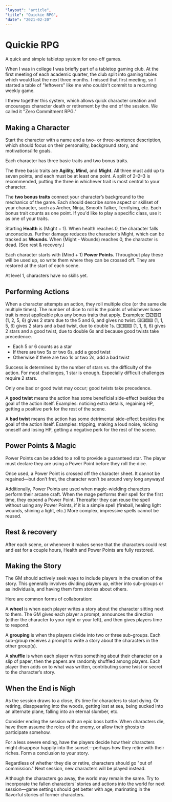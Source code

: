 ```yaml
---
"layout": "article",
"title": "Quickie RPG",
"date": "2021-02-20"
---
```


# Quickie RPG

<p class="subtitle">
A quick and simple tabletop system for one-off games.
</p>

<section>

When I was in college I was briefly part of a tabletop gaming club. At the
first meeting of each academic quarter, the club split into gaming tables
which would last the next three months. I missed that first meeting, so I
started a table of "leftovers" like me who couldn't commit to a recurring
weekly game.

I threw together this system, which allows quick character creation and
encourages character death or retirement by the end of the session. We called
it "Zero Commitment RPG."

</section>
<section>

## Making a Character

Start the character with a name and a two- or three-sentence description,
which should focus on their personality, background story, and
motivations/life goals.

Each character has three basic traits and two bonus traits.

The three basic traits are **Agility, Mind,** and **Might**. All three must
add up to seven points, and each must be at least one point. A split of 2–2–3
is recommended, putting the three in whichever trait is most central to your
character.

The **two bonus traits** connect your character’s background to the mechanics
of the game. Each should describe some aspect or skillset of your character,
such as Archer, Ninja, Smooth Talker, Terrifying, etc. Each bonus trait
counts as one point. If you'd like to play a specific class, use it as one of
your traits.

Starting **Health** is (Might + 1). When health reaches 0, the character
falls unconscious. Further damage reduces the character's Might, which can be
tracked as **Wounds**. When (Might - Wounds) reaches 0, the character is
dead. (See rest & recovery.)

Each character starts with (Mind + 1) **Power Points**. Throughout play these
will be used up, so write them where they can be crossed off. They are
restored at the start of each scene.

At level 1, characters have no skills yet.

</section>
<section>

## Performing Actions

When a character attempts an action, they roll multiple dice (or the same die
multiple times). The number of dice to roll is the points of whichever base
trait is most applicable plus any bonus traits that apply.<side-note name="mn-dice-examples" margin>
Examples:
⚀⚁⚄⚅ (1, 2, 5, 6) gives 2 stars due to the 5 and 6, and gives no twist.
⚀⚀⚄⚅ (1, 1, 5, 6) gives 2 stars and a bad twist, due to double 1s.
⚀⚀⚅⚅ (1, 1, 6, 6) gives 2 stars and a good twist, due to double 6s and because good twists take precedence.
</side-note>

- Each 5 or 6 counts as a star
- If there are two 5s or two 6s, add a good twist
- Otherwise if there are two 1s or two 2s, add a bad twist

Success is determined by the number of stars vs. the difficulty of the
action. For most challenges, 1 star is enough. Especially difficult
challenges require 2 stars.

Only one bad or good twist may occur; good twists take precedence.

A **good twist** means the action has some beneficial side-effect besides the
goal of the action itself. Examples: noticing extra details, regaining HP,
getting a positive perk for the rest of the scene.

A **bad twist** means the action has some detrimental side-effect besides the
goal of the action itself. Examples: tripping, making a loud noise, nicking
oneself and losing HP, getting a negative perk for the rest of the scene.

</section>
<section>

## Power Points & Magic

Power Points can be added to a roll to provide a guaranteed star. The
player must declare they are using a Power Point before they roll the dice.

Once used, a Power Point is crossed off the character sheet. It cannot be
regained—but don’t fret, the character won’t be around very long anyways!

Additionally, Power Points are used when magic-wielding characters perform
their arcane craft. When the mage performs their spell for the first time,
they expend a Power Point. Thereafter they can reuse the spell without using
any Power Points, if it is a simple spell (fireball, healing light wounds,
shining a light, etc.) More complex, impressive spells cannot be reused.

</section>
<section>

## Rest & recovery

After each scene, or whenever it makes sense that the characters could rest
and eat for a couple hours, Health and Power Points are fully restored.

</section>
<section>

## Making the Story

The GM should actively seek ways to include players in the creation of the
story. This generally involves dividing players up, either into sub-groups or
as individuals, and having them form stories about others.

Here are common forms of collaboration:

A **wheel** is when each player writes a story about the character sitting
next to them. The GM gives each player a prompt, announces the direction
(either the character to your right or your left), and then gives players
time to respond.

A **grouping** is when the players divide into two or three sub-groups. Each
sub-group receives a prompt to write a story about the characters in the
other group(s).

A **shuffle** is when each player writes something about their character on a
slip of paper, then the papers are randomly shuffled among players. Each
player then adds on to what was written, contributing some twist or secret to
the character’s story.

</section>
<section>

## When the End is Nigh

As the session draws to a close, it’s time for characters to start dying. Or
retiring, disappearing into the woods, getting lost at sea, being sucked into
an alternate plane, falling into an eternal slumber, etc.

Consider ending the session with an epic boss battle. When characters die,
have them assume the roles of the enemy, or allow their ghosts to participate
somehow.

For a less severe ending, have the players decide how their characters might
disappear happily into the sunset—perhaps how they retire with their riches.
Form a conclusion to your story.

Regardless of whether they die or retire, characters should go "out of
commission." Next session, new characters will be played instead.

Although the characters go away, the world may remain the same. Try to
incorporate the fallen characters’ stories and actions into the world for
next session—game settings should get better with age, marinating in the
flavorful stories of former characters.

</section>